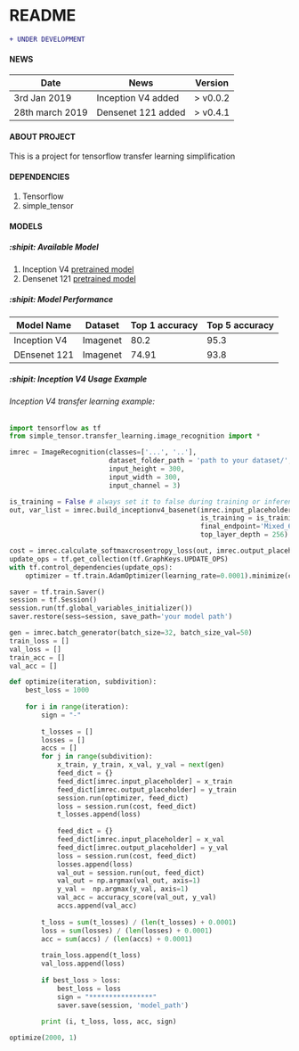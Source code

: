 # README #
```diff
+ UNDER DEVELOPMENT
```
#### NEWS
| Date       |                                                         News                                                                     |     Version       |
| ---------- | -------------------------------------------------------------------------------------------------------------------------------- | ----------------- |
|3rd Jan 2019 | Inception V4 added |       > v0.0.2           |
|28th march 2019 | Densenet 121 added |       > v0.4.1         |



#### ABOUT PROJECT
This is a project for tensorflow transfer learning simplification

#### DEPENDENCIES
1. Tensorflow 
2. simple_tensor

#### MODELS
##### :shipit: Available Model
1. Inception V4 [pretrained model](http://download.tensorflow.org/models/inception_v4_2016_09_09.tar.gz)
2. Densenet 121 [pretrained model](https://drive.google.com/open?id=0B_fUSpodN0t0eW1sVk1aeWREaDA)

##### :shipit: Model Performance
| Model Name               |                  Dataset                   |   Top 1 accuracy  |  Top 5 accuracy   |
| ------------------------ | ------------------------------------------ | ----------------- |-------------------|
| Inception V4             |                 Imagenet                   |         80.2      |        95.3       |
| DEnsenet 121             |                 Imagenet                   |         74.91     |        93.8       |


##### :shipit: Inception V4 Usage Example
###### Inception V4 transfer learning example:
```python
import tensorflow as tf
from simple_tensor.transfer_learning.image_recognition import *

imrec = ImageRecognition(classes=['...', '..'],
		                 dataset_folder_path = 'path to your dataset/', 
		                 input_height = 300,
		                 input_width = 300, 
		                 input_channel = 3)

is_training = False # always set it to false during training or inferencing (bug in inceptionv4 base tf slim)
out, var_list = imrec.build_inceptionv4_basenet(imrec.input_placeholder, 
					                            is_training = is_training, 
					                            final_endpoint='Mixed_6a', # 'Mixed_6a, Mixed_5a, Mixed_7a
                                                top_layer_depth = 256)

cost = imrec.calculate_softmaxcrosentropy_loss(out, imrec.output_placeholder)
update_ops = tf.get_collection(tf.GraphKeys.UPDATE_OPS)
with tf.control_dependencies(update_ops):
    optimizer = tf.train.AdamOptimizer(learning_rate=0.0001).minimize(cost)

saver = tf.train.Saver()
session = tf.Session()
session.run(tf.global_variables_initializer())
saver.restore(sess=session, save_path='your model path')

gen = imrec.batch_generator(batch_size=32, batch_size_val=50)
train_loss = []
val_loss = []
train_acc = []
val_acc = []

def optimize(iteration, subdivition):
    best_loss = 1000
    
    for i in range(iteration):
        sign = "-"
        
        t_losses = []
        losses = []
        accs = []
        for j in range(subdivition):
            x_train, y_train, x_val, y_val = next(gen)
            feed_dict = {}
            feed_dict[imrec.input_placeholder] = x_train
            feed_dict[imrec.output_placeholder] = y_train
            session.run(optimizer, feed_dict)
            loss = session.run(cost, feed_dict)
            t_losses.append(loss)
            
            feed_dict = {}
            feed_dict[imrec.input_placeholder] = x_val
            feed_dict[imrec.output_placeholder] = y_val
            loss = session.run(cost, feed_dict)
            losses.append(loss)
            val_out = session.run(out, feed_dict)
            val_out = np.argmax(val_out, axis=1)
            y_val =  np.argmax(y_val, axis=1)
            val_acc = accuracy_score(val_out, y_val)
            accs.append(val_acc)
           
        t_loss = sum(t_losses) / (len(t_losses) + 0.0001)
        loss = sum(losses) / (len(losses) + 0.0001)
        acc = sum(accs) / (len(accs) + 0.0001)
        
        train_loss.append(t_loss)
        val_loss.append(loss)
            
        if best_loss > loss:
            best_loss = loss
            sign = "****************"
            saver.save(session, 'model_path')
    
        print (i, t_loss, loss, acc, sign)

optimize(2000, 1)

```
